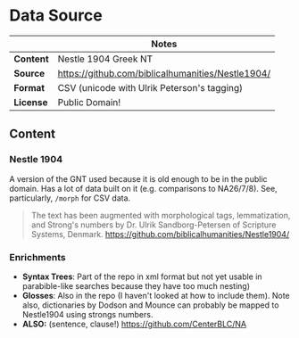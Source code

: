 # Data Source

| | Notes |
| --- | --- |
| **Content** | Nestle 1904 Greek NT |
| **Source** | <https://github.com/biblicalhumanities/Nestle1904/> |
| **Format** | CSV (unicode with Ulrik Peterson's tagging) |
| **License** | Public Domain! |

## Content

### Nestle 1904

A version of the GNT used because it is old enough to be in the public domain. Has a lot of data built on it (e.g. comparisons to NA26/7/8). See, particularly, `/morph` for CSV data.

> The text has been augmented with morphological tags, lemmatization, and Strong's numbers by Dr. Ulrik Sandborg-Petersen of Scripture Systems, Denmark.
> <https://github.com/biblicalhumanities/Nestle1904/>

### Enrichments

 - **Syntax Trees**: Part of the repo in xml format but not yet usable in parabible-like searches because they have too much nesting)
 - **Glosses**: Also in the repo (I haven't looked at how to include them). Note also, dictionaries by Dodson and Mounce can probably be mapped to Nestle1904 using strongs numbers.
 - **ALSO:** (sentence, clause!) https://github.com/CenterBLC/NA
